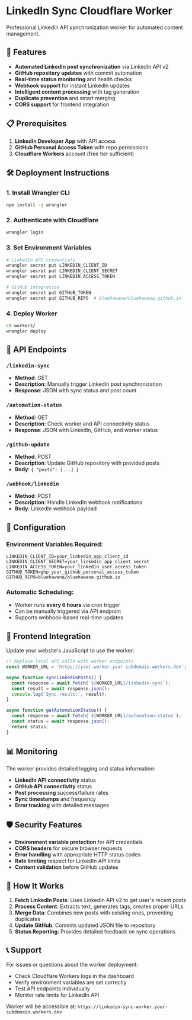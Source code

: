 # LinkedIn Sync Cloudflare Worker

Professional LinkedIn API synchronization worker for automated content management.

## 🚀 Features

- **Automated LinkedIn post synchronization** via LinkedIn API v2
- **GitHub repository updates** with commit automation
- **Real-time status monitoring** and health checks
- **Webhook support** for instant LinkedIn updates
- **Intelligent content processing** with tag generation
- **Duplicate prevention** and smart merging
- **CORS support** for frontend integration

## 📋 Prerequisites

1. **LinkedIn Developer App** with API access
2. **GitHub Personal Access Token** with repo permissions
3. **Cloudflare Workers** account (free tier sufficient)

## 🛠️ Deployment Instructions

### 1. Install Wrangler CLI
```bash
npm install -g wrangler
```

### 2. Authenticate with Cloudflare
```bash
wrangler login
```

### 3. Set Environment Variables
```bash
# LinkedIn API credentials
wrangler secret put LINKEDIN_CLIENT_ID
wrangler secret put LINKEDIN_CLIENT_SECRET
wrangler secret put LINKEDIN_ACCESS_TOKEN

# GitHub integration
wrangler secret put GITHUB_TOKEN
wrangler secret put GITHUB_REPO  # bluehawana/bluehawana.github.io
```

### 4. Deploy Worker
```bash
cd workers/
wrangler deploy
```

## 📡 API Endpoints

### `/linkedin-sync`
- **Method**: GET
- **Description**: Manually trigger LinkedIn post synchronization
- **Response**: JSON with sync status and post count

### `/automation-status`
- **Method**: GET  
- **Description**: Check worker and API connectivity status
- **Response**: JSON with LinkedIn, GitHub, and worker status

### `/github-update`
- **Method**: POST
- **Description**: Update GitHub repository with provided posts
- **Body**: `{ "posts": [...] }`

### `/webhook/linkedin`
- **Method**: POST
- **Description**: Handle LinkedIn webhook notifications
- **Body**: LinkedIn webhook payload

## 🔧 Configuration

### Environment Variables Required:
```
LINKEDIN_CLIENT_ID=your_linkedin_app_client_id
LINKEDIN_CLIENT_SECRET=your_linkedin_app_client_secret  
LINKEDIN_ACCESS_TOKEN=your_linkedin_user_access_token
GITHUB_TOKEN=ghp_your_github_personal_access_token
GITHUB_REPO=bluehawana/bluehawana.github.io
```

### Automatic Scheduling:
- Worker runs **every 6 hours** via cron trigger
- Can be manually triggered via API endpoint
- Supports webhook-based real-time updates

## 🔗 Frontend Integration

Update your website's JavaScript to use the worker:

```javascript
// Replace local API calls with worker endpoints
const WORKER_URL = 'https://your-worker.your-subdomain.workers.dev';

async function syncLinkedInPosts() {
  const response = await fetch(`${WORKER_URL}/linkedin-sync`);
  const result = await response.json();
  console.log('Sync result:', result);
}

async function getAutomationStatus() {
  const response = await fetch(`${WORKER_URL}/automation-status`);
  const status = await response.json();
  return status;
}
```

## 📊 Monitoring

The worker provides detailed logging and status information:
- **LinkedIn API connectivity** status
- **GitHub API connectivity** status  
- **Post processing** success/failure rates
- **Sync timestamps** and frequency
- **Error tracking** with detailed messages

## 🛡️ Security Features

- **Environment variable protection** for API credentials
- **CORS headers** for secure browser requests
- **Error handling** with appropriate HTTP status codes
- **Rate limiting** respect for LinkedIn API limits
- **Content validation** before GitHub updates

## 🔄 How It Works

1. **Fetch LinkedIn Posts**: Uses LinkedIn API v2 to get user's recent posts
2. **Process Content**: Extracts text, generates tags, creates proper URLs
3. **Merge Data**: Combines new posts with existing ones, preventing duplicates  
4. **Update GitHub**: Commits updated JSON file to repository
5. **Status Reporting**: Provides detailed feedback on sync operations

## 📞 Support

For issues or questions about the worker deployment:
- Check Cloudflare Workers logs in the dashboard
- Verify environment variables are set correctly
- Test API endpoints individually
- Monitor rate limits for LinkedIn API

Worker will be accessible at: `https://linkedin-sync-worker.your-subdomain.workers.dev`